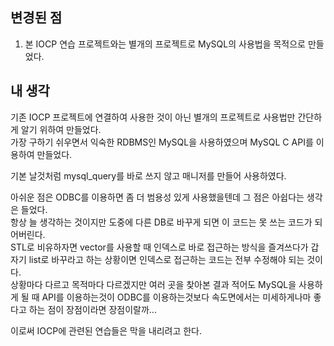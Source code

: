 ## 변경된 점
1. 본 IOCP 연습 프로젝트와는 별개의 프로젝트로 MySQL의 사용법을 목적으로 만들었다.

## 내 생각
기존 IOCP 프로젝트에 연결하여 사용한 것이 아닌 별개의 프로젝트로 사용법만 간단하게 알기 위하여 만들었다.<br>
가장 구하기 쉬우면서 익숙한 RDBMS인 MySQL을 사용하였으며 MySQL C API를 이용하여 만들었다.

기본 날것처럼 mysql_query를 바로 쓰지 않고 매니저를 만들어 사용하였다.

아쉬운 점은 ODBC를 이용하면 좀 더 범용성 있게 사용했을텐데 그 점은 아쉽다는 생각은 들었다.<br>
항상 늘 생각하는 것이지만 도중에 다른 DB로 바꾸게 되면 이 코드는 못 쓰는 코드가 되어버린다.<br>
STL로 비유하자면 vector를 사용할 때 인덱스로 바로 접근하는 방식을 즐겨쓰다가 갑자기 list로 바꾸라고 하는 상황이면 인덱스로 접근하는 코드는 전부 수정해야 되는 것이다.<br>
상황마다 다르고 목적마다 다르겠지만 여러 곳을 찾아본 결과 적어도 MySQL을 사용하게 될 때 API를 이용하는것이 ODBC를 이용하는것보다 속도면에서는 미세하게나마 좋다고 하는 점이 장점이라면 장점이랄까...

이로써 IOCP에 관련된 연습들은 막을 내리려고 한다.
